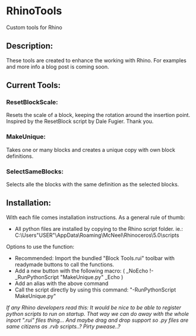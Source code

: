 # RhinoTools
Custom tools for Rhino

## Description:
These tools are created to enhance the working with Rhino.
For examples and more info a blog post is coming soon.

## Current Tools:



### ResetBlockScale:
Resets the scale of a block, keeping the rotation around the insertion point.
Inspired by the ResetBlock script by Dale Fugier. Thank you.

### MakeUnique:
Takes one or many blocks and creates a unique copy with own block definitions.

### SelectSameBlocks:
Selects alle the blocks with the same definition as the selected blocks.

## Installation:
With each file comes installation instructions.
As a general rule of thumb:
* All python files are installed by copying to the Rhino script folder. ie.: C:\Users\"USER"\AppData\Roaming\McNeel\Rhinoceros\5.0\scripts

Options to use the function:
* Recommended: Import the bundled "Block Tools.rui" toolbar with readymade buttons to call the functions.
* Add a new button with the following macro: ( _NoEcho !-_RunPythonScript "MakeUnique.py" _Echo )
* Add an alias with the above command
* Call the script directly by using this command: "-RunPythonScript MakeUnique.py"

_If any Rhino developers read this:
It would be nice to be able to register python scripts to run on startup. That way we can do away with the whole inport ".rui" files thing...
And maybe drag and drop support so .py files are same citizens as .rvb scripts..? Pirty pwease..?_


